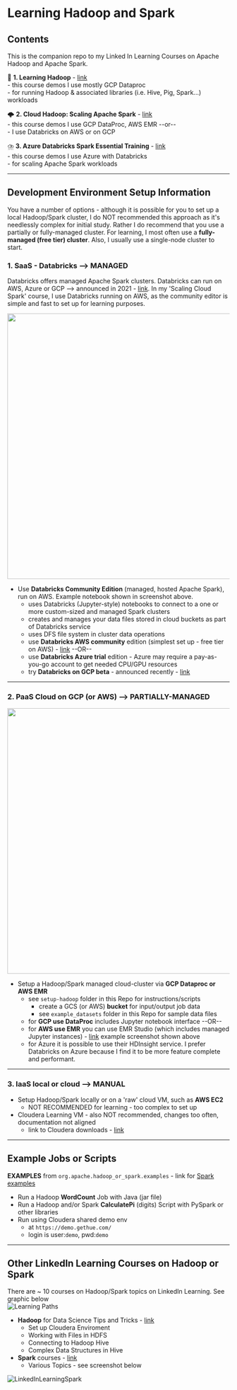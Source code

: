 # Learning Hadoop and Spark

## Contents

This is the companion repo to my Linked In Learning Courses on Apache Hadoop and Apache Spark.  

🐘  **1. Learning Hadoop** - [link](https://www.linkedin.com/learning/learning-hadoop-2)   
    - this course demos I use mostly GCP Dataproc   
    - for running Hadoop & associated libraries (i.e. Hive, Pig, Spark...) workloads    
    
🌩️  **2. Cloud Hadoop: Scaling Apache Spark** - [link](https://www.linkedin.com/learning/cloud-hadoop-scaling-apache-spark)   
    - this course demos I use GCP DataProc, AWS EMR --or--   
    - I use Databricks on AWS or on GCP
    
⛈️  **3. Azure Databricks Spark Essential Training** - [link](https://www.linkedin.com/learning/azure-databricks-essential-training)  
    - this course demos I use Azure with Databricks  
    - for scaling Apache Spark workloads  

---

## Development Environment Setup Information

You have a number of options - although it is possible for you to set up a local Hadoop/Spark cluster, I do NOT recommended this approach as it's needlessly complex for initial study.  Rather I do recommend that you use a partially or fully-managed cluster.  For learning, I most often use a **fully-managed (free tier) cluster**.  Also, I usually use a single-node cluster to start.

### 1. SaaS - Databricks --> MANAGED

Databricks offers managed Apache Spark clusters.  Databricks can run on AWS, Azure or GCP --> announced in 2021 - [link](https://cloud.google.com/databricks).
In my 'Scaling Cloud Spark' course, I use Databricks running on AWS, as the community editor is simple and fast to set up for learning purposes.

<img src="https://github.com/lynnlangit/learning-hadoop-and-spark/blob/master/images/word-count-databricks.png" width=600>
    
- Use **Databricks Community Edition** (managed, hosted Apache Spark), run on AWS.  Example notebook shown in screenshot above.
    - uses Databricks (Jupyter-style) notebooks to connect to a one or more custom-sized and managed Spark clusters
    - creates and manages your data files stored in cloud buckets as part of Databricks service 
    - uses DFS file system in cluster data operations
    - use **Databricks AWS community** edition (simplest set up - free tier on AWS) - [link](https://databricks.com/try-databricks) --OR--
    - use **Databricks Azure trial** edition - Azure may require a pay-as-you-go account to get needed CPU/GPU resources
    - try **Databricks on GCP beta** - announced recently - [link](https://cloud.google.com/databricks)
    
---

### 2. PaaS Cloud on GCP (or AWS) --> PARTIALLY-MANAGED

<img src="https://github.com/lynnlangit/learning-hadoop-and-spark/blob/master/images/emr-studio.png" width=600>

- Setup a Hadoop/Spark managed cloud-cluster via **GCP Dataproc or AWS EMR**
    - see `setup-hadoop` folder in this Repo for instructions/scripts
        - create a GCS (or AWS) **bucket** for input/output job data
        - see `example_datasets` folder in this Repo for sample data files
    - for **GCP use DataProc** includes Jupyter notebook interface --OR--
    - for **AWS use EMR** you can use EMR Studio (which includes managed Jupyter instances) - [link](https://aws.amazon.com/blogs/big-data/amazon-emr-studio-preview-a-new-notebook-first-ide-experience-with-amazon-emr/) example screenshot shown above
    - for Azure it is possible to use their HDInsight service.  I prefer Databricks on Azure because I find it to be more feature complete and performant. 
    

---

### 3. IaaS local or cloud --> MANUAL
    
- Setup Hadoop/Spark locally or on a 'raw' cloud VM, such as **AWS EC2**
    - NOT RECOMMENDED for learning - too complex to set up
- Cloudera Learning VM - also NOT recommended, changes too often, documentation not aligned
    - link to Cloudera downloads - [link](https://www.cloudera.com/downloads.html)

---
 
## Example Jobs or Scripts

**EXAMPLES** from `org.apache.hadoop_or_spark.examples` - link for [Spark examples](https://github.com/apache/spark/tree/master/examples/src/main/scala/org/apache/spark/examples)

- Run a Hadoop **WordCount** Job with Java (jar file)
- Run a Hadoop and/or Spark **CalculatePi** (digits) Script with PySpark or other libraries
- Run using Cloudera shared demo env 
    - at `https://demo.gethue.com/` 
    - login is user:`demo`, pwd:`demo`
---

## Other LinkedIn Learning Courses on Hadoop or Spark

There are ~ 10 courses on Hadoop/Spark topics on LinkedIn Learning.  See graphic below  
![Learning Paths](https://github.com/lynnlangit/learning-hadoop-and-spark/blob/master/images/path.png)

- **Hadoop** for Data Science Tips and Tricks - [link](https://www.linkedin.com/learning/hadoop-for-data-science-tips-tricks-techniques)
    - Set up Cloudera Enviroment
    - Working with Files in HDFS
    - Connecting to Hadoop Hive
    - Complex Data Structures in Hive
- **Spark** courses - [link](https://www.linkedin.com/learning/search?entityType=COURSE&keywords=Spark&software=Apache%20Spark~Hadoop)
    - Various Topics - see screenshot below

![LinkedInLearningSpark](https://github.com/lynnlangit/learning-hadoop-and-spark/blob/master/images/spark-courses.png)

